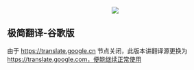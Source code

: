 <p align="center">
  <img src="./icon_128.png" />
</p>

## 极简翻译-谷歌版
由于 https://translate.google.cn 节点关闭，此版本讲翻译源更换为 https://translate.google.com，便能继续正常使用
